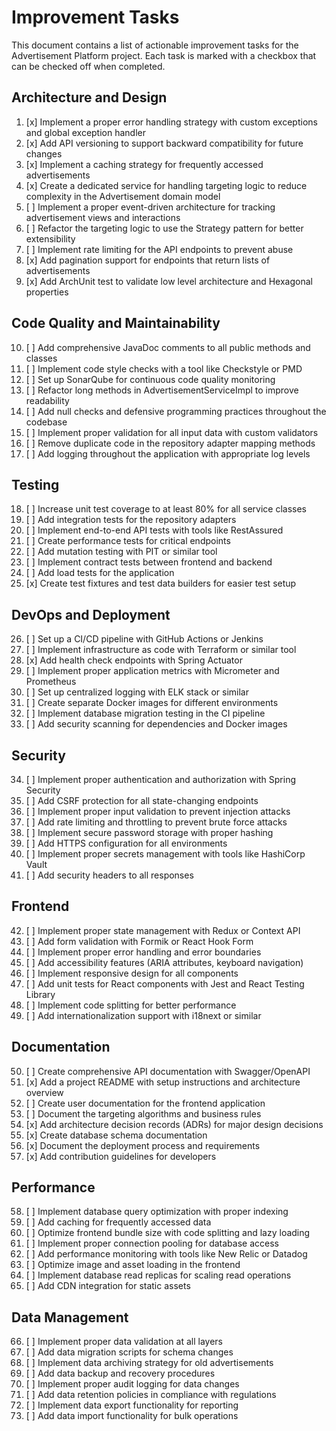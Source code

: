 # Improvement Tasks

This document contains a list of actionable improvement tasks for the Advertisement Platform project. Each task is marked with a checkbox that can be checked off when completed.

## Architecture and Design

1. [x] Implement a proper error handling strategy with custom exceptions and global exception handler
2. [x] Add API versioning to support backward compatibility for future changes
3. [x] Implement a caching strategy for frequently accessed advertisements
4. [x] Create a dedicated service for handling targeting logic to reduce complexity in the Advertisement domain model
5. [ ] Implement a proper event-driven architecture for tracking advertisement views and interactions
6. [ ] Refactor the targeting logic to use the Strategy pattern for better extensibility
7. [ ] Implement rate limiting for the API endpoints to prevent abuse
8. [x] Add pagination support for endpoints that return lists of advertisements
9. [x] Add ArchUnit test to validate low level architecture and Hexagonal properties

## Code Quality and Maintainability

10. [ ] Add comprehensive JavaDoc comments to all public methods and classes
11. [ ] Implement code style checks with a tool like Checkstyle or PMD
12. [ ] Set up SonarQube for continuous code quality monitoring
13. [ ] Refactor long methods in AdvertisementServiceImpl to improve readability
14. [ ] Add null checks and defensive programming practices throughout the codebase
15. [ ] Implement proper validation for all input data with custom validators
16. [ ] Remove duplicate code in the repository adapter mapping methods
17. [ ] Add logging throughout the application with appropriate log levels

## Testing

18. [ ] Increase unit test coverage to at least 80% for all service classes
19. [ ] Add integration tests for the repository adapters
20. [ ] Implement end-to-end API tests with tools like RestAssured
21. [ ] Create performance tests for critical endpoints
22. [ ] Add mutation testing with PIT or similar tool
23. [ ] Implement contract tests between frontend and backend
24. [ ] Add load tests for the application
25. [x] Create test fixtures and test data builders for easier test setup

## DevOps and Deployment

26. [ ] Set up a CI/CD pipeline with GitHub Actions or Jenkins
27. [ ] Implement infrastructure as code with Terraform or similar tool
28. [x] Add health check endpoints with Spring Actuator
29. [ ] Implement proper application metrics with Micrometer and Prometheus
30. [ ] Set up centralized logging with ELK stack or similar
31. [ ] Create separate Docker images for different environments
32. [ ] Implement database migration testing in the CI pipeline
33. [ ] Add security scanning for dependencies and Docker images

## Security

34. [ ] Implement proper authentication and authorization with Spring Security
35. [ ] Add CSRF protection for all state-changing endpoints
36. [ ] Implement proper input validation to prevent injection attacks
37. [ ] Add rate limiting and throttling to prevent brute force attacks
38. [ ] Implement secure password storage with proper hashing
39. [ ] Add HTTPS configuration for all environments
40. [ ] Implement proper secrets management with tools like HashiCorp Vault
41. [ ] Add security headers to all responses

## Frontend

42. [ ] Implement proper state management with Redux or Context API
43. [ ] Add form validation with Formik or React Hook Form
44. [ ] Implement proper error handling and error boundaries
45. [ ] Add accessibility features (ARIA attributes, keyboard navigation)
46. [ ] Implement responsive design for all components
47. [ ] Add unit tests for React components with Jest and React Testing Library
48. [ ] Implement code splitting for better performance
49. [ ] Add internationalization support with i18next or similar

## Documentation

50. [ ] Create comprehensive API documentation with Swagger/OpenAPI
51. [x] Add a project README with setup instructions and architecture overview
52. [ ] Create user documentation for the frontend application
53. [ ] Document the targeting algorithms and business rules
54. [x] Add architecture decision records (ADRs) for major design decisions
55. [x] Create database schema documentation
56. [x] Document the deployment process and requirements
57. [x] Add contribution guidelines for developers

## Performance

58. [ ] Implement database query optimization with proper indexing
59. [ ] Add caching for frequently accessed data
60. [ ] Optimize frontend bundle size with code splitting and lazy loading
61. [ ] Implement proper connection pooling for database access
62. [ ] Add performance monitoring with tools like New Relic or Datadog
63. [ ] Optimize image and asset loading in the frontend
64. [ ] Implement database read replicas for scaling read operations
65. [ ] Add CDN integration for static assets

## Data Management

66. [ ] Implement proper data validation at all layers
67. [ ] Add data migration scripts for schema changes
68. [ ] Implement data archiving strategy for old advertisements
69. [ ] Add data backup and recovery procedures
70. [ ] Implement proper audit logging for data changes
71. [ ] Add data retention policies in compliance with regulations
72. [ ] Implement data export functionality for reporting
73. [ ] Add data import functionality for bulk operations